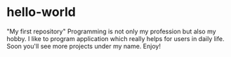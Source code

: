 # hello-world
"My first repository"
Programming is not only my profession but also my hobby. 
I like to program application which really helps for users in daily life.
Soon you'll see more projects under my name.
Enjoy!
